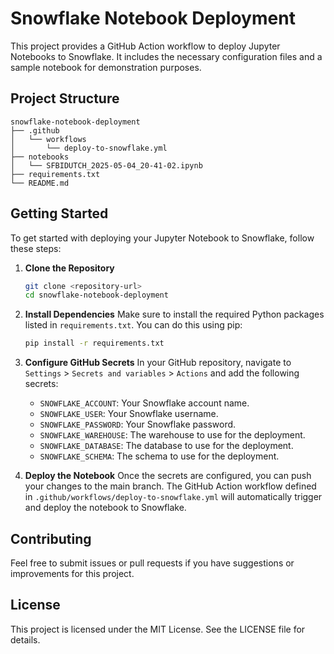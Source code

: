 # Snowflake Notebook Deployment

This project provides a GitHub Action workflow to deploy Jupyter Notebooks to Snowflake. It includes the necessary configuration files and a sample notebook for demonstration purposes.

## Project Structure

```
snowflake-notebook-deployment
├── .github
│   └── workflows
│       └── deploy-to-snowflake.yml
├── notebooks
│   └── SFBIDUTCH_2025-05-04_20-41-02.ipynb
├── requirements.txt
└── README.md
```

## Getting Started

To get started with deploying your Jupyter Notebook to Snowflake, follow these steps:

1. **Clone the Repository**
   ```bash
   git clone <repository-url>
   cd snowflake-notebook-deployment
   ```

2. **Install Dependencies**
   Make sure to install the required Python packages listed in `requirements.txt`. You can do this using pip:
   ```bash
   pip install -r requirements.txt
   ```

3. **Configure GitHub Secrets**
   In your GitHub repository, navigate to `Settings` > `Secrets and variables` > `Actions` and add the following secrets:
   - `SNOWFLAKE_ACCOUNT`: Your Snowflake account name.
   - `SNOWFLAKE_USER`: Your Snowflake username.
   - `SNOWFLAKE_PASSWORD`: Your Snowflake password.
   - `SNOWFLAKE_WAREHOUSE`: The warehouse to use for the deployment.
   - `SNOWFLAKE_DATABASE`: The database to use for the deployment.
   - `SNOWFLAKE_SCHEMA`: The schema to use for the deployment.

4. **Deploy the Notebook**
   Once the secrets are configured, you can push your changes to the main branch. The GitHub Action workflow defined in `.github/workflows/deploy-to-snowflake.yml` will automatically trigger and deploy the notebook to Snowflake.

## Contributing

Feel free to submit issues or pull requests if you have suggestions or improvements for this project.

## License

This project is licensed under the MIT License. See the LICENSE file for details.
